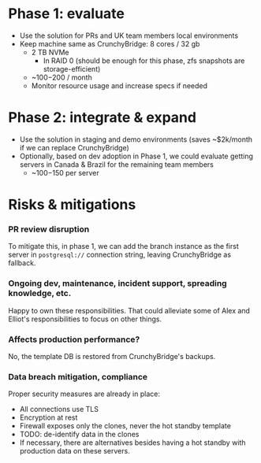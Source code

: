# Phase 1: evaluate
- Use the solution for PRs and UK team members local environments
- Keep machine same as CrunchyBridge: 8 cores / 32 gb
  - 2 TB NVMe
    - In RAID 0 (should be enough for this phase, zfs snapshots are storage-efficient)
  - ~$100-$200 / month
  - Monitor resource usage and increase specs if needed

# Phase 2: integrate & expand
- Use the solution in staging and demo environments (saves ~$2k/month if we can replace CrunchyBridge)
- Optionally, based on dev adoption in Phase 1, we could evaluate getting servers in Canada & Brazil for the remaining team members
  - ~$100-$150 per server

# Risks & mitigations
### PR review disruption
To mitigate this, in phase 1, we can add the branch instance as the first server in `postgresql://` connection string, leaving CrunchyBridge as fallback.

### Ongoing dev, maintenance, incident support, spreading knowledge, etc.
Happy to own these responsibilities.
That could alleviate some of Alex and Elliot's responsibilities to focus on other things.

### Affects production performance?
No, the template DB is restored from CrunchyBridge's backups.

### Data breach mitigation, compliance
Proper security measures are already in place:
- All connections use TLS
- Encryption at rest
- Firewall exposes only the clones, never the hot standby template
- TODO: de-identify data in the clones
- If necessary, there are alternatives besides having a hot standby with production data on these servers.
